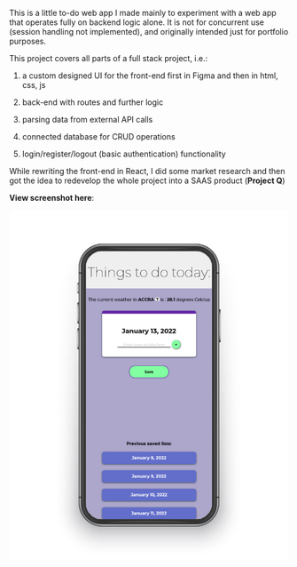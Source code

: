 This is a little to-do web app I made mainly to experiment with a web app that operates fully on backend logic alone. It is not for concurrent use (session handling not implemented), and originally intended just for portfolio purposes.

This project covers all parts of a full stack project, i.e.:

1. a custom designed UI for the front-end first in Figma and then in html, css, js

1. back-end with routes and further logic

1. parsing data from external API calls

1. connected database for CRUD operations

1. login/register/logout (basic authentication) functionality

While rewriting the front-end in React, I did some market research and then got the idea to redevelop the whole project into a SAAS product (**Project Q**)

**View screenshot here**:

![demo image](assets/screenshot/img.jpg)
